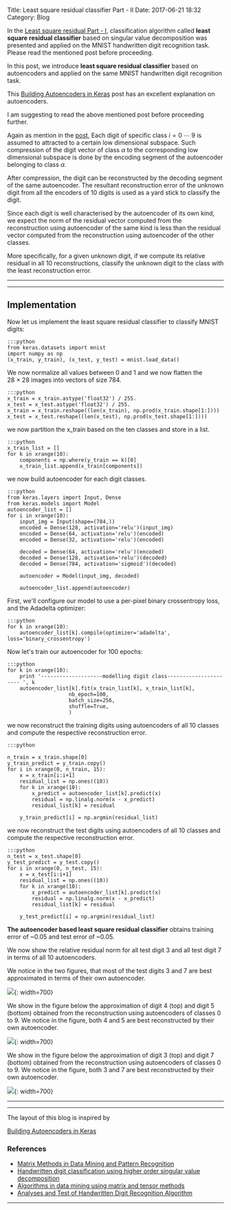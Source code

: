 Title: Least square residual classifier Part - II <!-- In the name of Allah -->
Date: 2017-06-21 18:32
Category: Blog


<!--To display line numbers, use a path-less shebang instead of colons:-->

<!--    #!python
    print("The path-less shebang syntax *will* show line numbers.")-->


In the [Least square residual Part - I]({{SITEURL}}content/ONEsalam.md), classification algorithm   called **least square residual classifier**  based on singular value decomposition was presented and applied on the MNIST handwritten digit recognition task. Please
read the mentioned post before proceeding.

In this post, we introduce **least square residual classifier** based on autoencoders and applied on the same MNIST handwritten digit recognition task.


<!--[Building Autoencoders in Keras](https://blog.keras.io/building-autoencoders-in-keras.html)-->
This [Building Autoencoders in Keras](https://blog.keras.io/building-autoencoders-in-keras.html)  post has an excellent explanation on autoencoders.

I am suggesting to read the above mentioned  post before proceeding further.


Again as mention in the [post]({{SITEURL}}content/ONEsalam.md), Each digit of specific class $i=0~\cdots~9$ is assumed to attracted to a certain low dimensional subspace.
Such compression of the digit vector of class $\alpha$ to  the corresponding low dimensional subspace  is done by the encoding segment of the  autoencoder belonging to class $\alpha$.

After compression, the digit can be reconstructed by the decoding segment of the same autoencoder. The resultant reconstruction error of the unknown digit from all the encoders of 10 digits
is used as a yard stick to classify the digit.  


Since each digit is well characterised by the autoencoder of its own kind, we expect the norm of the residual vector computed from the reconstruction using autoencoder of the same kind is less than the residual vector computed from the reconstruction using autoencoder of  the other classes.

More specifically, for a given unknown digit, if we compute its relative residual in all 10 reconstructions, classify the unknown digit to the class with the least reconstruction error.

-------------------------

-------------------------

## Implementation

Now let us implement the least square residual classifier to classify MNIST digits:

    :::python
    from keras.datasets import mnist
    import numpy as np
    (x_train, y_train), (x_test, y_test) = mnist.load_data()

We now normalize all values between 0 and 1 and we now flatten the $28~\times~28$ images into vectors of size 784.

    :::python
    x_train = x_train.astype('float32') / 255.
    x_test = x_test.astype('float32') / 255.
    x_train = x_train.reshape((len(x_train), np.prod(x_train.shape[1:])))
    x_test = x_test.reshape((len(x_test), np.prod(x_test.shape[1:])))


we now partition the x_train based on the ten classes and store in a list.


    :::python
    x_train_list = []
    for k in xrange(10):
        components = np.where(y_train == k)[0]
        x_train_list.append(x_train[components])



<!--  # print 'salam ', k, x_train[components].shape-->


we now build autoencoder for each digit classes.

    :::python
    from keras.layers import Input, Dense
    from keras.models import Model
    autoencoder_list = []
    for i in xrange(10):
        input_img = Input(shape=(784,))
        encoded = Dense(128, activation='relu')(input_img)
        encoded = Dense(64, activation='relu')(encoded)
        encoded = Dense(32, activation='relu')(encoded)

        decoded = Dense(64, activation='relu')(encoded)
        decoded = Dense(128, activation='relu')(decoded)
        decoded = Dense(784, activation='sigmoid')(decoded)

        autoencoder = Model(input_img, decoded)

        autoencoder_list.append(autoencoder)

<!-- First, we'll configure our model to use a per-pixel binary crossentropy loss, and the Adadelta optimizer:-->

<!--    :::python  -->
<!--  print 'salam compiling ...'-->
<!--  # autoencoder = autoencode_list[5]-->
<!--    :::python-->

First, we'll configure our model to use a per-pixel binary crossentropy loss, and the Adadelta optimizer:

    :::python
    for k in xrange(10):
        autoencoder_list[k].compile(optimizer='adadelta', loss='binary_crossentropy')


Now let's train our autoencoder for 100 epochs:


    :::python
    for k in xrange(10):
        print '--------------------modelling digit class---------------------- ', k
        autoencoder_list[k].fit(x_train_list[k], x_train_list[k],
                        nb_epoch=100,
                        batch_size=256,
                        shuffle=True,
                        )


we now reconstruct the training digits using autoencoders of all 10 classes and  compute the respective reconstruction error.

    :::python

    n_train = x_train.shape[0]
    y_train_predict = y_train.copy()
    for i in xrange(0, n_train, 15):
        x = x_train[i:i+1]
        residual_list = np.ones((10))
        for k in xrange(10):
            x_predict = autoencoder_list[k].predict(x)
            residual = np.linalg.norm(x - x_predict)
            residual_list[k] = residual

        y_train_predict[i] = np.argmin(residual_list)


<!--print 'salam training error', np.mean(np.sqr(y_train - y_train_predict))-->

we now reconstruct the test digits using autoencoders of all 10 classes and  compute the respective reconstruction error.

    :::python
    n_test = x_test.shape[0]
    y_test_predict = y_test.copy()
    for i in xrange(0, n_test, 15):
        x = x_test[i:i+1]
        residual_list = np.ones((10))
        for k in xrange(10):
            x_predict = autoencoder_list[k].predict(x)
            residual = np.linalg.norm(x - x_predict)
            residual_list[k] = residual

        y_test_predict[i] = np.argmin(residual_list)


  <!--print 'salam test error', np.mean(np.sqr(y_test - y_test_predict))-->

**The autoencoder based least square residual classifier** obtains  training error of ~0.05 and
test error of ~0.05.

We now show the relative residual norm for all test digit 3 and all test digit 7 in terms of all 10 autoencoders.

We notice in the two figures, that most of the test digits 3 and 7 are best approximated in terms of their own autoencoder.

![]({attach}images/ONEautoencoderclassifierresiduala.png){: width=700}

We show in the figure below the  approximation of digit 4 (top) and digit 5 (bottom) obtained from the reconstruction using autoencoders of classes 0 to 9. We notice in the figure, both 4 and 5 are best reconstructed by their own autoencoder.

![]({attach}images/ONEautoencoderclassifierresidualb.png){: width=700}

We show in the figure below the  approximation of digit 3 (top) and digit 7 (bottom) obtained from the reconstruction using autoencoders of classes 0 to 9. We notice in the figure, both 3 and 7 are best reconstructed by their own autoencoder.

![]({attach}images/ONEautoencoderclassifierresidualc.png){: width=700}


------------------

---------------------

The layout of this blog is inspired by

[Building Autoencoders in Keras](https://blog.keras.io/building-autoencoders-in-keras.html)

### References



 * [Matrix Methods in Data Mining and Pattern Recognition](http://users.mai.liu.se/larel04/matrix-methods/)
 * [Handwritten digit classification using higher order singular value decomposition](https://pdfs.semanticscholar.org/eda0/95bf52e846e8c560403d485c81e1a932eaeb.pdf)
* [Algorithms in data mining using matrix and tensor    methods](http://liu.diva-portal.org/smash/record.jsf?pid=diva2%3A18011&dswid=9140)
* [Analyses and Test of Handwritten Digit Recognition Algorithm](http://webstaff.itn.liu.se/~bersa48/files/thesisBerkantSavas.pdf)



----------------------
